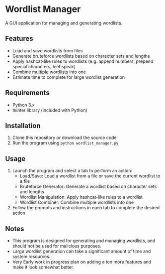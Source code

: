 # Wordlist Manager
A GUI application for managing and generating wordlists.

## Features
- Load and save wordlists from files
- Generate bruteforce wordlists based on character sets and lengths
- Apply hashcat-like rules to wordlists (e.g. append numbers, prepend special characters, leet speak)
- Combine multiple wordlists into one
- Estimate time to complete for large wordlist generation

## Requirements
- Python 3.x
- tkinter library (included with Python)

## Installation
1. Clone this repository or download the source code
2. Run the program using `python wordlist_manager.py`

## Usage
1. Launch the program and select a tab to perform an action:
    * Load/Save: Load a wordlist from a file or save the current wordlist to a file
    * Bruteforce Generator: Generate a wordlist based on character sets and lengths
    * Wordlist Manipulation: Apply hashcat-like rules to a wordlist
    * Wordlist Combiner: Combine multiple wordlists into one
2. Follow the prompts and instructions in each tab to complete the desired action

## Notes
- This program is designed for generating and managing wordlists, and should not be used for malicious purposes.
- Large wordlist generation can take a significant amount of time and system resources.
- Very Early work in progress plan on adding a ton more features and make it look somewhat better.
